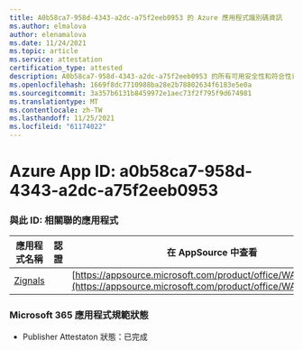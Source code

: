 ```yaml
---
title: A0b58ca7-958d-4343-a2dc-a75f2eeb0953 的 Azure 應用程式識別碼資訊
ms.author: elmalova
author: elenamalova
ms.date: 11/24/2021
ms.topic: article
ms.service: attestation
certification_type: attested
description: A0b58ca7-958d-4343-a2dc-a75f2eeb0953 的所有可用安全性和符合性資訊資訊。
ms.openlocfilehash: 1669f8dc7710988ba28e2b78802634f6183e5e0a
ms.sourcegitcommit: 3a357b6131b8459972e1aec73f2f795f9d674981
ms.translationtype: MT
ms.contentlocale: zh-TW
ms.lasthandoff: 11/25/2021
ms.locfileid: "61174022"
---
```

# <a name="azure-app-id-a0b58ca7-958d-4343-a2dc-a75f2eeb0953"></a>Azure App ID: a0b58ca7-958d-4343-a2dc-a75f2eeb0953


### <a name="apps-associated-with-this-id"></a>與此 ID: 相關聯的應用程式
| **應用程式名稱** | **認證** | **在 AppSource 中查看** |
|--------------|---------------|-----------------------|
| [Zignals](https://docs.microsoft.com/microsoft-365-app-certification/forward/WA200003201) |  | [https://appsource.microsoft.com/product/office/WA200003201](https://appsource.microsoft.com/product/office/WA200003201) |

### <a name="microsoft-365-app-compliance-status"></a>Microsoft 365 應用程式規範狀態
- Publisher Attestaton 狀態：已完成
